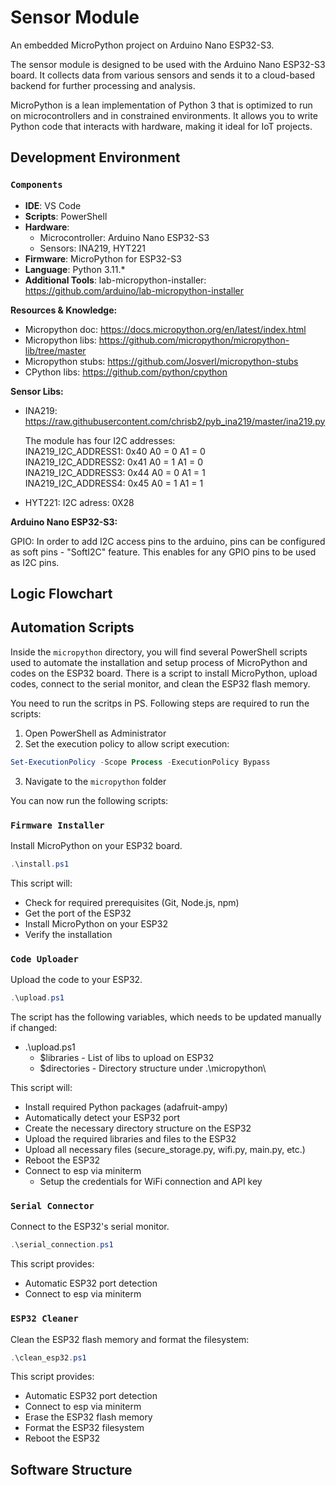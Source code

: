 # Sensor Module
An embedded MicroPython project on Arduino Nano ESP32-S3.

The sensor module is designed to be used with the Arduino Nano ESP32-S3 board. It collects data from various sensors and sends it to a cloud-based backend for further processing and analysis.

MicroPython is a lean implementation of Python 3 that is optimized to run on microcontrollers and in constrained environments. It allows you to write Python code that interacts with hardware, making it ideal for IoT projects.

## Development Environment

### ```Components```
- **IDE**: VS Code
- **Scripts**: PowerShell
- **Hardware**:
   - Microcontroller: Arduino Nano ESP32-S3
   - Sensors: INA219, HYT221
- **Firmware**: MicroPython for ESP32-S3
- **Language**: Python 3.11.*
- **Additional Tools**: lab-micropython-installer: https://github.com/arduino/lab-micropython-installer

**Resources & Knowledge:**
- Micropython doc: https://docs.micropython.org/en/latest/index.html
- Micropython libs: https://github.com/micropython/micropython-lib/tree/master
- Micropython stubs: https://github.com/Josverl/micropython-stubs
- CPython libs: https://github.com/python/cpython

**Sensor Libs:**
- INA219: https://raw.githubusercontent.com/chrisb2/pyb_ina219/master/ina219.py

   The module has four I2C addresses:<br>
   INA219_I2C_ADDRESS1:  0x40   A0 = 0  A1 = 0<br>
   INA219_I2C_ADDRESS2:  0x41   A0 = 1  A1 = 0<br>
   INA219_I2C_ADDRESS3:  0x44   A0 = 0  A1 = 1<br>
   INA219_I2C_ADDRESS4:  0x45   A0 = 1  A1 = 1<br>

- HYT221:
   I2C adress: 0X28

**Arduino Nano ESP32-S3:**

GPIO: In order to add I2C access pins to the arduino, pins can be configured as soft pins - "SoftI2C" feature. This enables for any GPIO pins to be used as I2C pins.

## Logic Flowchart

## Automation Scripts
Inside the `micropython` directory, you will find several PowerShell scripts used to automate the installation and setup process of MicroPython and codes on the ESP32 board. There is a script to install MicroPython, upload codes, connect to the serial monitor, and clean the ESP32 flash memory.

You need to run the scritps in PS. Following steps are required to run the scripts:

1. Open PowerShell as Administrator
2. Set the execution policy to allow script execution:
```powershell
Set-ExecutionPolicy -Scope Process -ExecutionPolicy Bypass
```
3. Navigate to the `micropython` folder

You can now run the following scripts:

### ```Firmware Installer```
Install MicroPython on your ESP32 board.

```powershell
.\install.ps1
```
This script will:
- Check for required prerequisites (Git, Node.js, npm)
- Get the port of the ESP32
- Install MicroPython on your ESP32
- Verify the installation

### ```Code Uploader```
Upload the code to your ESP32.

```powershell
.\upload.ps1
```

The script has the following variables, which needs to be updated manually if changed:
- .\upload.ps1
   - $libraries - List of libs to upload on ESP32
   - $directories - Directory structure under .\micropython\

This script will:
- Install required Python packages (adafruit-ampy)
- Automatically detect your ESP32 port
- Create the necessary directory structure on the ESP32
- Upload the required libraries and files to the ESP32
- Upload all necessary files (secure_storage.py, wifi.py, main.py, etc.)
- Reboot the ESP32
- Connect to esp via miniterm
   - Setup the credentials for WiFi connection and API key

### ```Serial Connector```
Connect to the ESP32's serial monitor.

```powershell
.\serial_connection.ps1
```
This script provides:
- Automatic ESP32 port detection
- Connect to esp via miniterm

### ```ESP32 Cleaner```
Clean the ESP32 flash memory and format the filesystem:

```powershell
.\clean_esp32.ps1
```
This script provides:
- Automatic ESP32 port detection
- Connect to esp via miniterm
- Erase the ESP32 flash memory
- Format the ESP32 filesystem
- Reboot the ESP32


## Software Structure
